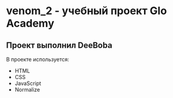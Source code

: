 # venom_2 - учебный проект Glo Academy
## Проект выполнил DeeBoba

В проекте используется:
- HTML
- CSS
- JavaScript
- Normalize
